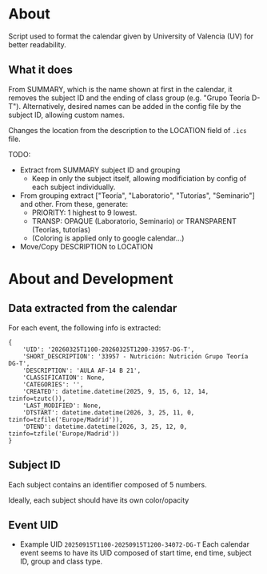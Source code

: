 # About
Script used to format the calendar given by University of Valencia (UV) for better readability.

## What it does
From SUMMARY, which is the name shown at first in the calendar, it removes the subject ID and the ending of class group (e.g. "Grupo Teoría D-T").
Alternatively, desired names can be added in the config file by the subject ID, allowing custom names.

Changes the location from the description to the LOCATION field of `.ics` file.

TODO:

- Extract from SUMMARY subject ID and grouping
    - Keep in only the subject itself, allowing modificiation by config of each subject individually.
- From grouping extract ["Teoría", "Laboratorio", "Tutorías", "Seminario"] and other. From these, generate:
    - PRIORITY: 1 highest to 9 lowest. 
    - TRANSP: OPAQUE (Laboratorio, Seminario) or TRANSPARENT (Teorías, tutorías)
    - (Coloring is applied only to google calendar...)
- Move/Copy DESCRIPTION to LOCATION 

# About and Development
## Data extracted from the calendar
For each event, the following info is extracted:
```
{
    'UID': '20260325T1100-20260325T1200-33957-DG-T', 
    'SHORT_DESCRIPTION': '33957 - Nutrición: Nutrición Grupo Teoría DG-T', 
    'DESCRIPTION': 'AULA AF-14 B 21', 
    'CLASSIFICATION': None, 
    'CATEGORIES': '', 
    'CREATED': datetime.datetime(2025, 9, 15, 6, 12, 14, tzinfo=tzutc()), 
    'LAST_MODIFIED': None, 
    'DTSTART': datetime.datetime(2026, 3, 25, 11, 0, tzinfo=tzfile('Europe/Madrid')), 
    'DTEND': datetime.datetime(2026, 3, 25, 12, 0, tzinfo=tzfile('Europe/Madrid'))
}
```
## Subject ID
Each subject contains an identifier composed of 5 numbers.

Ideally, each subject should have its own color/opacity

## Event UID
- Example UID `20250915T1100-20250915T1200-34072-DG-T`
Each calendar event seems to have its UID composed of start time, end time, subject ID, group and class type.